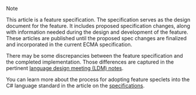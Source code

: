 > [!NOTE]
> This article is a feature specification. The specification serves as the design document for the feature. It includes proposed specification changes, along with information needed during the design and development of the feature. These articles are published until the proposed spec changes are finalized and incorporated in the current ECMA specification.
>
> There may be some discrepancies between the feature specification and the completed implementation. Those differences are captured in the pertinent [language design meeting (LDM) notes](https://github.com/dotnet/csharplang/tree/main/meetings).
>
> You can learn more about the process for adopting feature speclets into the C# language standard in the article on the [specifications](https://learn.microsoft.com/en-us/dotnet/csharp/specification/).

